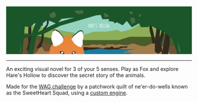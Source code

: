 ![header image](/header-thing.png "Hare's Hollow")

---

An exciting visual novel for 3 of your 5 senses. Play as Fox and explore Hare's Hollow to discover the secret story of the animals. 

Made for the [WAG challenge](http://itch.io/jam/wag-challenge) by a patchwork quilt of ne'er-do-wells known as the SweetHeart Squad, using a [custom engine](https://github.com/SweetheartSquad/S-Tengine2).
